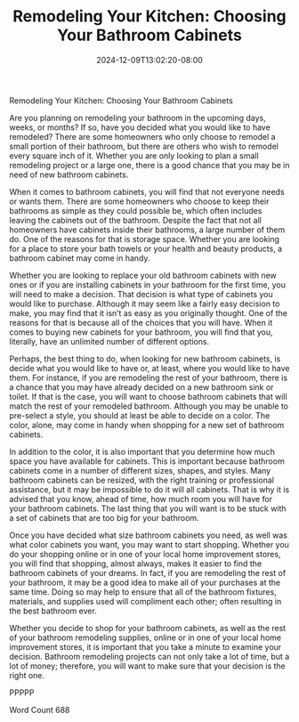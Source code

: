﻿---
title: "Remodeling Your Kitchen: Choosing Your Bathroom Cabinets"
date: 2024-12-09T13:02:20-08:00
description: "Bathroom Remodeling Tips for Web Success"
featured_image: "/images/Bathroom Remodeling.jpg"
tags: ["Bathroom Remodeling"]
---

Remodeling Your Kitchen: Choosing Your Bathroom Cabinets

Are you planning on remodeling your bathroom in the upcoming days, weeks, or months?  If so, have you decided what you would like to have remodeled?  There are some homeowners who only choose to remodel a small portion of their bathroom, but there are others who wish to remodel every square inch of it.  Whether you are only looking to plan a small remodeling project or a large one, there is a good chance that you may be in need of new bathroom cabinets.

When it comes to bathroom cabinets, you will find that not everyone needs or wants them. There are some homeowners who choose to keep their bathrooms as simple as they could possible be, which often includes leaving the cabinets out of the bathroom. Despite the fact that not all homeowners have cabinets inside their bathrooms, a large number of them do.  One of the reasons for that is storage space.  Whether you are looking for a place to store your bath towels or your health and beauty products, a bathroom cabinet may come in handy.

Whether you are looking to replace your old bathroom cabinets with new ones or if you are installing cabinets in your bathroom for the first time, you will need to make a decision. That decision is what type of cabinets you would like to purchase. Although it may seem like a fairly easy decision to make, you may find that it isn’t as easy as you originally thought.  One of the reasons for that is because all of the choices that you will have.  When it comes to buying new cabinets for your bathroom, you will find that you, literally, have an unlimited number of different options. 

Perhaps, the best thing to do, when looking for new bathroom cabinets, is decide what you would like to have or, at least, where you would like to have them. For instance, if you are remodeling the rest of your bathroom, there is a chance that you may have already decided on a new bathroom sink or toilet. If that is the case, you will want to choose bathroom cabinets that will match the rest of your remodeled bathroom.  Although you may be unable to pre-select a style, you should at least be able to decide on a color.  The color, alone, may come in handy when shopping for a new set of bathroom cabinets.  

In addition to the color, it is also important that you determine how much space you have available for cabinets.  This is important because bathroom cabinets come in a number of different sizes, shapes, and styles. Many bathroom cabinets can be resized, with the right training or professional assistance, but it may be impossible to do it will all cabinets. That is why it is advised that you know, ahead of time, how much room you will have for your bathroom cabinets.  The last thing that you will want is to be stuck with a set of cabinets that are too big for your bathroom.

Once you have decided what size bathroom cabinets you need, as well was what color cabinets you want, you may want to start shopping. Whether you do your shopping online or in one of your local home improvement stores, you will find that shopping, almost always, makes it easier to find the bathroom cabinets of your dreams. In fact, if you are remodeling the rest of your bathroom, it may be a good idea to make all of your purchases at the same time.  Doing so may help to ensure that all of the bathroom fixtures, materials, and supplies used will compliment each other; often resulting in the best bathroom ever. 

Whether you decide to shop for your bathroom cabinets, as well as the rest of your bathroom remodeling supplies, online or in one of your local home improvement stores, it is important that you take a minute to examine your decision. Bathroom remodeling projects can not only take a lot of time, but a lot of money; therefore, you will want to make sure that your decision is the right one.

PPPPP

Word Count 688

